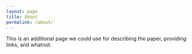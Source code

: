 ```yaml
---
layout: page
title: About
permalink: /about/
---
```


This is an additional page we could use for describing the paper, providing links, and whatnot.
